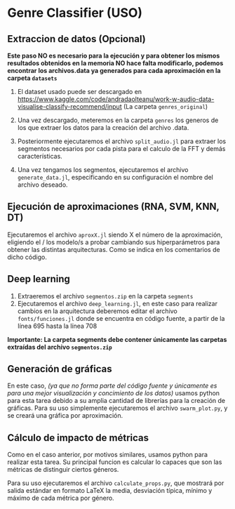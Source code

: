 # Genre Classifier (USO)

## Extraccion de datos (Opcional)

**Este paso NO es necesario para la ejecución y para obtener los mismos resultados obtenidos en la memoria NO hace falta modificarlo, podemos encontrar los archivos.data ya generados para cada aproximación en la carpeta `datasets`**

1. El dataset usado puede ser descargado en
   https://www.kaggle.com/code/andradaolteanu/work-w-audio-data-visualise-classify-recommend/input (La carpeta `genres_original`)

2. Una vez descargado, meteremos en la carpeta `genres` los generos de los que extraer los datos para la creación del archivo .data.

3. Posteriormente ejecutaremos el archivo `split_audio.jl` para extraer los segmentos necesarios por cada pista para el calculo de la FFT y demás características.

4. Una vez tengamos los segmentos, ejecutaremos el archivo `generate_data.jl`, especificando en su configuración el nombre del archivo deseado.

## Ejecución de aproximaciones (RNA, SVM, KNN, DT)

Ejecutaremos el archivo `aproxX.jl` siendo X el número de la aproximación, eligiendo el / los modelo/s a probar cambiando sus hiperparámetros para obtener las distintas arquitecturas. Como se indica en los comentarios de dicho código.

## Deep learning

1. Extraeremos el archivo `segmentos.zip` en la carpeta `segments`
2. Ejecutaremos el archivo `deep_learning.jl`, en este caso para realizar cambios en la arquitectura deberemos editar el archivo `fonts/funciones.jl` donde se encuentra en código fuente, a partir de la línea 695 hasta la línea 708

**Importante: La carpeta segments debe contener únicamente las carpetas extraídas del archivo `segmentos.zip`**

## Generación de gráficas

En este caso, _(ya que no forma parte del código fuente y únicamente es para una mejor visualización y concimiento de los datos)_ usamos python para esta tarea debido a su amplia cantidad de librerías para la creación de gráficas. Para su uso simplemente ejecutaremos el archivo `swarm_plot.py`, y se creará una gráfica por aproximación.

## Cálculo de impacto de métricas

Como en el caso anterior, por motivos similares, usamos python para realizar esta tarea. Su principal funcion es calcular lo capaces que son las métricas de distinguir ciertos géneros.

Para su uso ejecutaremos el archivo `calculate_props.py`, que mostrará por salida estándar en formato LaTeX la media, desviación típica, mínimo y máximo de cada métrica por género.
